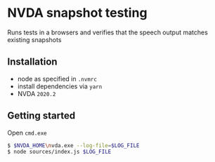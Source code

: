 # NVDA snapshot testing

Runs tests in a browsers and verifies that the speech output matches existing snapshots

## Installation

- node as specified in `.nvmrc`
- install dependencies via `yarn`
- NVDA `2020.2`

## Getting started

Open `cmd.exe`
```bash
$ $NVDA_HOME\nvda.exe --log-file=$LOG_FILE
$ node sources/index.js $LOG_FILE
```
